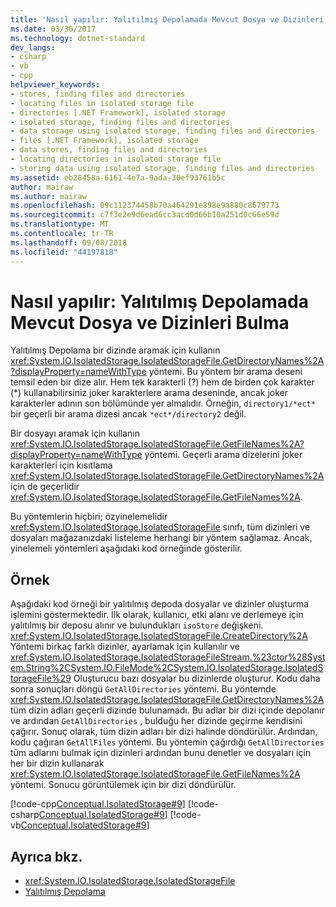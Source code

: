 ```yaml
---
title: 'Nasıl yapılır: Yalıtılmış Depolamada Mevcut Dosya ve Dizinleri Bulma'
ms.date: 03/30/2017
ms.technology: dotnet-standard
dev_langs:
- csharp
- vb
- cpp
helpviewer_keywords:
- stores, finding files and directories
- locating files in isolated storage file
- directories [.NET Framework], isolated storage
- isolated storage, finding files and directories
- data storage using isolated storage, finding files and directories
- files [.NET Framework], isolated storage
- data stores, finding files and directories
- locating directories in isolated storage file
- storing data using isolated storage, finding files and directories
ms.assetid: eb28458a-6161-4e7a-9ada-30ef93761b5c
author: mairaw
ms.author: mairaw
ms.openlocfilehash: 09c112374458b70a464291e898e9a880c8679773
ms.sourcegitcommit: c7f3e2e9d6ead6cc3acd0d66b10a251d0c66e59d
ms.translationtype: MT
ms.contentlocale: tr-TR
ms.lasthandoff: 09/08/2018
ms.locfileid: "44197818"
---
```

# <a name="how-to-find-existing-files-and-directories-in-isolated-storage"></a>Nasıl yapılır: Yalıtılmış Depolamada Mevcut Dosya ve Dizinleri Bulma
Yalıtılmış Depolama bir dizinde aramak için kullanın <xref:System.IO.IsolatedStorage.IsolatedStorageFile.GetDirectoryNames%2A?displayProperty=nameWithType> yöntemi. Bu yöntem bir arama deseni temsil eden bir dize alır. Hem tek karakterli (?) hem de birden çok karakter (*) kullanabilirsiniz joker karakterlere arama deseninde, ancak joker karakterler adının son bölümünde yer almalıdır. Örneğin, `directory1/*ect*` bir geçerli bir arama dizesi ancak `*ect*/directory2` değil.  
  
 Bir dosyayı aramak için kullanın <xref:System.IO.IsolatedStorage.IsolatedStorageFile.GetFileNames%2A?displayProperty=nameWithType> yöntemi. Geçerli arama dizelerini joker karakterleri için kısıtlama <xref:System.IO.IsolatedStorage.IsolatedStorageFile.GetDirectoryNames%2A> için de geçerlidir <xref:System.IO.IsolatedStorage.IsolatedStorageFile.GetFileNames%2A>.  
  
 Bu yöntemlerin hiçbiri; özyinelemelidir <xref:System.IO.IsolatedStorage.IsolatedStorageFile> sınıfı, tüm dizinleri ve dosyaları mağazanızdaki listeleme herhangi bir yöntem sağlamaz. Ancak, yinelemeli yöntemleri aşağıdaki kod örneğinde gösterilir.  
  
## <a name="example"></a>Örnek  
 Aşağıdaki kod örneği bir yalıtılmış depoda dosyalar ve dizinler oluşturma işlemini göstermektedir. İlk olarak, kullanıcı, etki alanı ve derlemeye için yalıtılmış bir deposu alınır ve bulundukları `isoStore` değişkeni. <xref:System.IO.IsolatedStorage.IsolatedStorageFile.CreateDirectory%2A> Yöntemi birkaç farklı dizinler, ayarlamak için kullanılır ve <xref:System.IO.IsolatedStorage.IsolatedStorageFileStream.%23ctor%28System.String%2CSystem.IO.FileMode%2CSystem.IO.IsolatedStorage.IsolatedStorageFile%29> Oluşturucu bazı dosyalar bu dizinlerde oluşturur. Kodu daha sonra sonuçları döngü `GetAllDirectories` yöntemi. Bu yöntemde <xref:System.IO.IsolatedStorage.IsolatedStorageFile.GetDirectoryNames%2A> tüm dizin adları geçerli dizinde bulunamadı. Bu adlar bir dizi içinde depolanır ve ardından `GetAllDirectories` , bulduğu her dizinde geçirme kendisini çağırır. Sonuç olarak, tüm dizin adları bir dizi halinde döndürülür. Ardından, kodu çağıran `GetAllFiles` yöntemi. Bu yöntemin çağırdığı `GetAllDirectories` tüm adlarını bulmak için dizinleri ardından bunu denetler ve dosyaları için her bir dizin kullanarak <xref:System.IO.IsolatedStorage.IsolatedStorageFile.GetFileNames%2A> yöntemi. Sonucu görüntülemek için bir dizi döndürülür.  
  
 [!code-cpp[Conceptual.IsolatedStorage#9](../../../samples/snippets/cpp/VS_Snippets_CLR/conceptual.isolatedstorage/cpp/source8.cpp#9)]
 [!code-csharp[Conceptual.IsolatedStorage#9](../../../samples/snippets/csharp/VS_Snippets_CLR/conceptual.isolatedstorage/cs/source8.cs#9)]
 [!code-vb[Conceptual.IsolatedStorage#9](../../../samples/snippets/visualbasic/VS_Snippets_CLR/conceptual.isolatedstorage/vb/source8.vb#9)]  
  
## <a name="see-also"></a>Ayrıca bkz.

- <xref:System.IO.IsolatedStorage.IsolatedStorageFile>  
- [Yalıtılmış Depolama](../../../docs/standard/io/isolated-storage.md)
